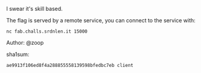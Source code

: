 I swear it's skill based.

The flag is served by a remote service, you can connect to the service with:

`nc fab.challs.srdnlen.it 15000`

Author: @zoop

sha1sum:

`ae9913f106ed8f4a288855558139598bfedbc7eb client`

